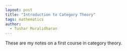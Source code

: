 ```yaml
---
layout: post
title: "Introduction to Category Theory"
tags: mathematics
author:
  - Tushar Muralidharan
---
```

These are my notes on a first course in category theory.